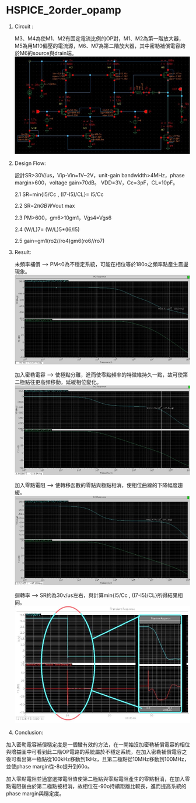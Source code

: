 # HSPICE_2order_opamp

1. Circuit :

    M3、M4為使M1、M2有固定電流比例的OP對，M1、M2為第一階放大器，M5為用M10偏壓的電流源，M6、M7為第二階放大器，其中密勒補償電容跨於M6的source與drain端。
    ![image](https://github.com/KuiLiangLin/HSPICE_2order_opamp/blob/master/Circuit.jpg)

2. Design Flow:

   設計SR>30V/us，Vip-Vin=1V~2V，unit-gain bandwidth>4MHz，phase margin>600，voltage gain>70dB。
   VDD=3V，Cc=3pF，CL=10pF。

   2.1 SR=min{I5/Cc , (I7-I5)/CL}= I5/Cc

   2.2 SR=2π*GBW*Vout max

   2.3 PM>600，gm6>10gm1，Vgs4=Vgs6

   2.4 (W/L)7= (W/L)5*(I6/I5)

   2.5 gain=gm1(ro2//ro4)gm6(ro6//ro7)

3. Result:

   未頻率補償 --> PM<0為不穩定系統，可能在相位等於180o之頻率點產生震盪現象。
   ![image](https://github.com/KuiLiangLin/HSPICE_2order_opamp/blob/master/Waveform.jpg)

   加入密勒電容 --> 使極點分離，進而使零點頻率的特徵維持久一點，故可使第二極點往更高頻移動，延緩相位變化。
   ![image](https://github.com/KuiLiangLin/HSPICE_2order_opamp/blob/master/Waveform_CC.jpg)

   加入零點電阻 --> 使轉移函數的零點與極點相消，使相位曲線的下降幅度趨緩。
   ![image](https://github.com/KuiLiangLin/HSPICE_2order_opamp/blob/master/Waveform_ZR.jpg)

   迴轉率 --> SR約為30v/us左右，與計算min{I5/Cc , (I7-I5)/CL}所得結果相同。
   ![image](https://github.com/KuiLiangLin/HSPICE_2order_opamp/blob/master/Waveform_SR.jpg)

4. Conclusion:

加入密勒電容補償穩定度是一個蠻有效的方法，在一開始沒加密勒補償電容的相位與增益圖中可看到此二階OP電路的系統屬於不穩定系統，在加入密勒補償電容之後可看出第一極點從100kHz移動到1kHz，且第二極點從10MHz移動到100MHz，並使phase margin從-8o提升到60o。

加入零點電阻並適當選擇電阻值使第二極點與零點電阻產生的零點相消，在加入零點電阻後由於第二極點被相消，故相位在-90o持續距離比較長，進而提高系統的phase margin與穩定度。
